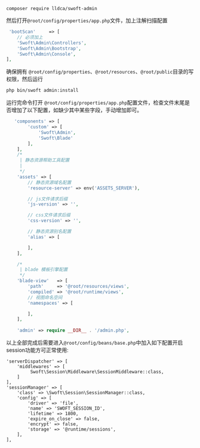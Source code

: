 
```
composer require lldca/swoft-admin
```
然后打开`@root/config/properties/app.php`文件，加上注解扫描配置
```php
 'bootScan'     => [
    // 必须加上 
    'Swoft\Admin\Controllers',
    'Swoft\Admin\Bootstrap',
    'Swoft\Admin\Console',
],
```


确保拥有 `@root/config/properties`、`@root/resources`、`@root/public`目录的写权限，然后运行

```bash
php bin/swoft admin:install
```
运行完命令打开 `@root/config/properties/app.php`配置文件，检查文件末尾是否增加了以下配置，如缺少其中某些字段，手动增加即可。
```php
   'components' => [
        'custom' => [
            'Swoft\Admin',
            'Swoft\Blade'
        ],
    ],        
    /*
     | 静态资源帮助工具配置
     |
     */
    'assets' => [
        // 静态资源域名配置
        'resource-server' => env('ASSETS_SERVER'),

        // js文件请求后缀
        'js-version' => '',

        // css文件请求后缀
        'css-version' => '',

        // 静态资源别名配置
        'alias' => [

        ],
    ],

    /*
     | blade 模板引擎配置
     */
    'blade-view'   => [
        'path'     => '@root/resources/views',
        'compiled' => '@root/runtime/views',
        // 视图命名空间
        'namespaces' => [

        ],
    ],
    
    'admin' => require __DIR__ . '/admin.php',
```

以上全部完成后需要进入`@root/config/beans/base.php`中加入如下配置开启session功能方可正常使用:
```
'serverDispatcher' => [
    'middlewares' => [
         Swoft\Session\Middleware\SessionMiddleware::class,
    ]
],
'sessionManager' => [
    'class' => \Swoft\Session\SessionManager::class,
    'config' => [
        'driver' => 'file',
        'name' => 'SWOFT_SESSION_ID',
        'lifetime' => 1800,
        'expire_on_close' => false,
        'encrypt' => false,
        'storage' => '@runtime/sessions',
    ],
],
```

